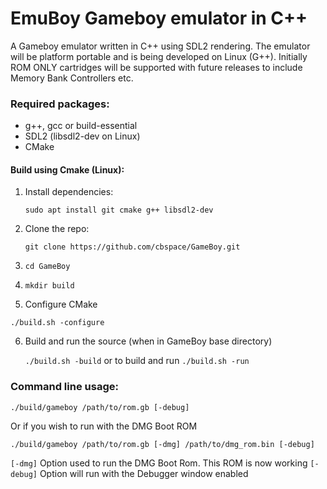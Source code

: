# EmuBoy Gameboy emulator in C++ #

A Gameboy emulator written in C++ using SDL2 rendering. The emulator will be platform portable and is being developed on Linux (G++). Initially ROM ONLY cartridges will be supported with future releases to include Memory Bank Controllers etc.

### Required packages:
- g++, gcc or build-essential
- SDL2 (libsdl2-dev on Linux)
- CMake

#### Build using Cmake (Linux):
1. Install dependencies:

   `sudo apt install git cmake g++ libsdl2-dev`

2. Clone the repo:

   `git clone https://github.com/cbspace/GameBoy.git`

3. `cd GameBoy`

4. `mkdir build`

5. Configure CMake

`./build.sh -configure`

6. Build and run the source (when in GameBoy base directory)

   `./build.sh -build` or to build and run `./build.sh -run`

### Command line usage:
`./build/gameboy /path/to/rom.gb [-debug]`

Or if you wish to run with the DMG Boot ROM

`./build/gameboy /path/to/rom.gb [-dmg] /path/to/dmg_rom.bin [-debug]`

`[-dmg]` Option used to run the DMG Boot Rom. This ROM is now working
`[-debug]` Option will run with the Debugger window enabled
